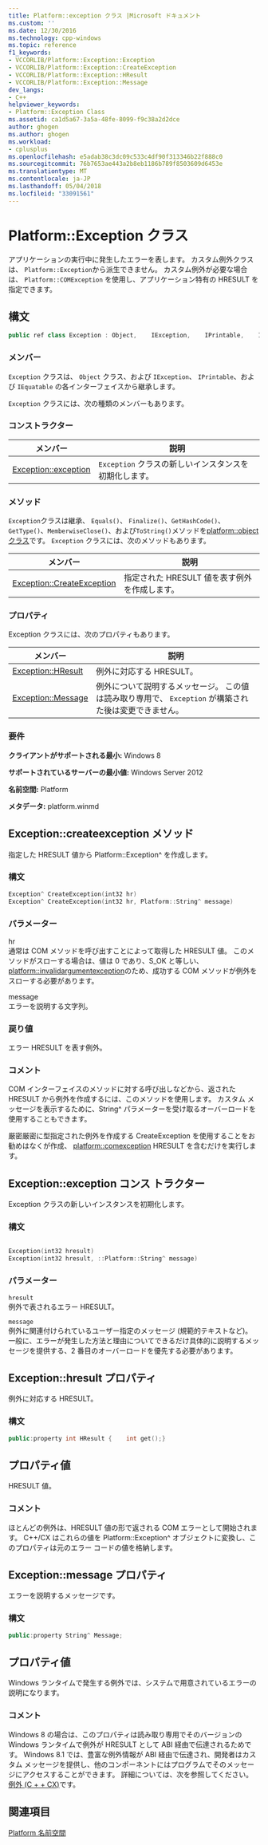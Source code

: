 ```yaml
---
title: Platform::exception クラス |Microsoft ドキュメント
ms.custom: ''
ms.date: 12/30/2016
ms.technology: cpp-windows
ms.topic: reference
f1_keywords:
- VCCORLIB/Platform::Exception::Exception
- VCCORLIB/Platform::Exception::CreateException
- VCCORLIB/Platform::Exception::HResult
- VCCORLIB/Platform::Exception::Message
dev_langs:
- C++
helpviewer_keywords:
- Platform::Exception Class
ms.assetid: ca1d5a67-3a5a-48fe-8099-f9c38a2d2dce
author: ghogen
ms.author: ghogen
ms.workload:
- cplusplus
ms.openlocfilehash: e5adab38c3dc09c533c4df90f313346b22f888c0
ms.sourcegitcommit: 76b7653ae443a2b8eb1186b789f8503609d6453e
ms.translationtype: MT
ms.contentlocale: ja-JP
ms.lasthandoff: 05/04/2018
ms.locfileid: "33091561"
---
```

# <a name="platformexception-class"></a>Platform::Exception クラス
アプリケーションの実行中に発生したエラーを表します。 カスタム例外クラスは、 `Platform::Exception`から派生できません。 カスタム例外が必要な場合は、 `Platform::COMException` を使用し、アプリケーション特有の HRESULT を指定できます。  
  
## <a name="syntax"></a>構文  
  
```cpp  
public ref class Exception : Object,    IException,    IPrintable,    IEquatable  
```  
  
### <a name="members"></a>メンバー  
 `Exception` クラスは、 `Object` クラス、および `IException`、 `IPrintable`、および `IEquatable` の各インターフェイスから継承します。  
  
 `Exception` クラスには、次の種類のメンバーもあります。  
  
### <a name="constructors"></a>コンストラクター  
  
|メンバー|説明|  
|------------|-----------------|  
|[Exception::exception](#ctor)|`Exception` クラスの新しいインスタンスを初期化します。|  
  
### <a name="methods"></a>メソッド  
 `Exception`クラスは継承、 `Equals()`、 `Finalize()`、`GetHashCode()`、`GetType()`、`MemberwiseClose()`、および`ToString()`メソッドを[platform::object クラス](../cppcx/platform-object-class.md)です。 `Exception` クラスには、次のメソッドもあります。  
  
|メンバー|説明|  
|------------|-----------------|  
|[Exception::CreateException](#createexception)|指定された HRESULT 値を表す例外を作成します。|  
  
### <a name="properties"></a>プロパティ  
 Exception クラスには、次のプロパティもあります。  
  
|メンバー|説明|  
|------------|-----------------|  
|[Exception::HResult](#hresult)|例外に対応する HRESULT。|  
|[Exception::Message](#message)|例外について説明するメッセージ。 この値は読み取り専用で、 `Exception` が構築された後は変更できません。|  
  
### <a name="requirements"></a>要件  
 **クライアントがサポートされる最小:** Windows 8  
  
 **サポートされているサーバーの最小値:** Windows Server 2012  
  
 **名前空間:** Platform  
  
 **メタデータ:** platform.winmd  

## <a name="createexception"></a> Exception::createexception メソッド
指定した HRESULT 値から Platform::Exception^ を作成します。  
  
### <a name="syntax"></a>構文  
  
```cpp  
Exception^ CreateException(int32 hr)  
Exception^ CreateException(int32 hr, Platform::String^ message)  
```  
  
### <a name="parameters"></a>パラメーター  
 hr  
 通常は COM メソッドを呼び出すことによって取得した HRESULT 値。 このメソッドがスローする場合は、値は 0 であり、S_OK と等しい、 [platform::invalidargumentexception](../cppcx/platform-invalidargumentexception-class.md)のため、成功する COM メソッドが例外をスローする必要があります。  
  
 message  
 エラーを説明する文字列。  
  
### <a name="return-value"></a>戻り値  
 エラー HRESULT を表す例外。  
  
### <a name="remarks"></a>コメント  
 COM インターフェイスのメソッドに対する呼び出しなどから、返された HRESULT から例外を作成するには、このメソッドを使用します。 カスタム メッセージを表示するために、String^ パラメーターを受け取るオーバーロードを使用することもできます。  
  
 厳密厳密に型指定された例外を作成する CreateException を使用することをお勧めはなくが作成、 [platform::comexception](../cppcx/platform-comexception-class.md) HRESULT を含むだけを実行します。  
  


## <a name="ctor"></a>  Exception::exception コンス トラクター
Exception クラスの新しいインスタンスを初期化します。  
  
### <a name="syntax"></a>構文  
  
```cpp  
  
Exception(int32 hresult)  
Exception(int32 hresult, ::Platform::String^ message)  
```  
  
### <a name="parameters"></a>パラメーター  
 `hresult`  
 例外で表されるエラー HRESULT。  
  
 `message`  
 例外に関連付けられているユーザー指定のメッセージ (規範的テキストなど)。 一般に、エラーが発生した方法と理由についてできるだけ具体的に説明するメッセージを提供する、2 番目のオーバーロードを優先する必要があります。  
  


## <a name="hresult"></a>  Exception::hresult プロパティ
例外に対応する HRESULT。  
  
### <a name="syntax"></a>構文  
  
```cpp  
public:property int HResult {    int get();}  
```  
  
## <a name="property-value"></a>プロパティ値  
 HRESULT 値。  
  
### <a name="remarks"></a>コメント  
 ほとんどの例外は、HRESULT 値の形で返される COM エラーとして開始されます。 C++/CX はこれらの値を Platform::Exception^ オブジェクトに変換し、このプロパティは元のエラー コードの値を格納します。  
  


## <a name="message"></a> Exception::message プロパティ
エラーを説明するメッセージです。  
  
### <a name="syntax"></a>構文  
  
```cpp  
public:property String^ Message;  
```  
  
## <a name="property-value"></a>プロパティ値  
 Windows ランタイムで発生する例外では、システムで用意されているエラーの説明になります。  
  
### <a name="remarks"></a>コメント  
 Windows 8 の場合は、このプロパティは読み取り専用でそのバージョンの Windows ランタイムで例外が HRESULT として ABI 経由で伝達されるためです。 Windows 8.1 では、豊富な例外情報が ABI 経由で伝達され、開発者はカスタム メッセージを提供し、他のコンポーネントにはプログラムでそのメッセージにアクセスすることができます。 詳細については、次を参照してください。[例外 (C + + CX)](../cppcx/exceptions-c-cx.md)です。  
  

  
## <a name="see-also"></a>関連項目  
 [Platform 名前空間](../cppcx/platform-namespace-c-cx.md)